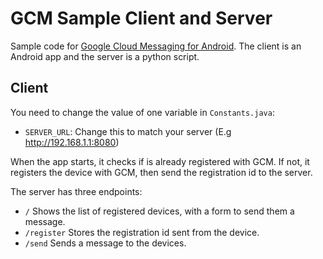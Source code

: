 GCM Sample Client and Server
============================

Sample code for [Google Cloud Messaging for Android][1]. 
The client is an Android app and the server is a python script.

Client
------
You need to change the value of one variable in `Constants.java`:

  - `SERVER_URL`: Change this to match your server (E.g http://192.168.1.1:8080)

When the app starts, it checks if is already registered with GCM. If not, it registers the device with GCM, then send the registration id to the server.


The server has three endpoints:

  - `/`
  Shows the list of registered devices, with a form to send them a message.
  - `/register`
  Stores the registration id sent from the device.
  -  `/send`
  Sends a message to the devices. 

  [1]: http://developer.android.com/guide/google/gcm/index.html
